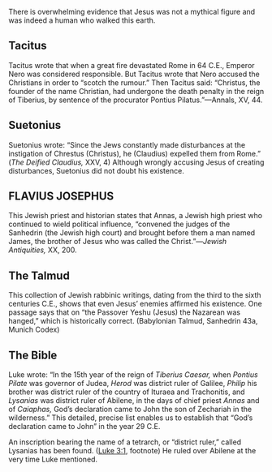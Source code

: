 There is overwhelming evidence that Jesus was not a mythical figure and was indeed a human who walked this earth. 

## Tacitus 

Tacitus wrote that when a great fire devastated Rome in 64 C.E., Emperor Nero was considered responsible. But Tacitus wrote that Nero accused the Christians in order to “scotch the rumour.” Then Tacitus said: “Christus, the founder of the name Christian, had undergone the death penalty in the reign of Tiberius, by sentence of the procurator Pontius Pilatus.”​—Annals, XV, 44.

## Suetonius 

Suetonius wrote: “Since the Jews constantly made disturbances at the instigation of Chrestus (Christus), he (Claudius) expelled them from Rome.” (_The Deified Claudius,_ XXV, 4) Although wrongly accusing Jesus of creating disturbances, Suetonius did not doubt his existence.

## **FLAVIUS JOSEPHUS**

This Jewish priest and historian states that Annas, a Jewish high priest who continued to wield political influence, “convened the judges of the Sanhedrin (the Jewish high court) and brought before them a man named James, the brother of Jesus who was called the Christ.”​—_Jewish Antiquities,_ XX, 200.

## The Talmud 

This collection of Jewish rabbinic writings, dating from the third to the sixth centuries C.E., shows that even Jesus’ enemies affirmed his existence. One passage says that on “the Passover Yeshu (Jesus) the Nazarean was hanged,” which is historically correct. (Babylonian Talmud, Sanhedrin 43a, Munich Codex)

## The Bible

Luke wrote: “In the 15th year of the reign of _Tiberius Caesar,_ when _Pontius Pilate_ was governor of Judea, _Herod_ was district ruler of Galilee, _Philip_ his brother was district ruler of the country of Ituraea and Trachonitis, and _Lysanias_ was district ruler of Abilene, in the days of chief priest _Annas_ and of _Caiaphas,_ God’s declaration came to John the son of Zechariah in the wilderness.” This detailed, precise list enables us to establish that “God’s declaration came to John” in the year 29 C.E.

An inscription bearing the name of a tetrarch, or “district ruler,” called Lysanias has been found. ([Luke 3:1](https://wol.jw.org/en/wol/bc/r1/lp-e/102016164/13/0), footnote) He ruled over Abilene at the very time Luke mentioned.